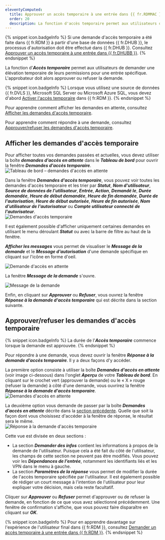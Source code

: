 ```yaml
---
eleventyComputed:
  title: Approuver un accès temporaire à une entrée dans {{ fr.RDMMAC }}
  order: 20
  description: La fonction d'accès temporaire permet aux utilisateurs de demander une élévation temporaire de leurs permissions pour une entrée spécifique. L'approbateur doit alors approuver ou refuser la demande. 
---
```

{% snippet icon.badgeInfo %} 
Si une demande d'accès temporaire a été faite dans {{ fr.RDM }} à partir d'une base de données {{ fr.DHUB }}, le processus d'autorisation doit être effectué dans {{ fr.DHUB }}. Consultez [Approuver un accès temporaire à une entrée dans {{ fr.DHUBB }}](/fr/hub/web-interface/hub-overview/temporary-access/approve-temporary-access/). 
{% endsnippet %}
 
La fonction d'***Accès temporaire*** permet aux utilisateurs de demander une élévation temporaire de leurs permissions pour une entrée spécifique. L'approbateur doit alors approuver ou refuser la demande. 

{% snippet icon.badgeInfo %} 
Lorsque vous utilisez une source de données {{ fr.DVLS }}, Microsoft SQL Server ou Microsoft Azure SQL, vous devez d'abord [Activer l'accès temporaire](/fr/kb/remote-desktop-manager/how-to-articles/enable-temporary-access/) dans {{ fr.RDM }}. 
{% endsnippet %}
 
Pour apprendre comment afficher les demandes en attente, consultez [Afficher les demandes d'accès temporaire](#afficher-les-demandes-daccès-temporaire). 

Pour apprendre comment répondre à une demande, consultez [Approuver/refuser les demandes d'accès temporaire](#approuverrefuser-les-demandes-daccès-temporaire). 

## Afficher les demandes d'accès temporaire 

Pour afficher toutes vos demandes passées et actuelles, vous devez utiliser la boîte ***demandes d'accès en attente*** dans le ***Tableau de bord*** pour ouvrir la fenêtre ***Demandes d'accès temporaire***.  
![Tableau de bord – demandes d'accès en attente](https://cdnweb.devolutions.net/docs/fr/rdm/mac/RDMMac6004.png) 

Dans la fenêtre ***Demandes d'accès temporaire***, vous pouvez voir toutes les demandes d'accès temporaire et les trier par ***Statut***, ***Nom d'utilisateur***, ***Source de données de l'utilisateur***, ***Entrée***, ***Action***, ***Demandé le***, ***Durée demandée***, ***Heure de début demandée***, ***Heure de fin demandée***, ***Durée de l'autorisation***, ***Heure de début autorisée***, ***Heure de fin autorisée***, ***Nom d'utilisateur de l'autorisateur*** ou ***Compte utilisateur connecté de l'autorisateur***.  
![Demandes d'accès temporaire](https://cdnweb.devolutions.net/docs/fr/rdm/mac/RDMMac6005.png) 

Il est également possible d'afficher uniquement certaines demandes en utilisant le menu déroulant ***Statut*** ou avec la barre de filtre au haut de la fenêtre.  

***Afficher les messages*** vous permet de visualiser le ***Message de la demande*** et le ***Message d'autorisation*** d'une demande spécifique en cliquant sur l'icône en forme d'oeil.

![Demande d'accès en attente](https://cdnweb.devolutions.net/docs/fr/rdm/mac/RDMMac6006.png)

La fenêtre ***Message de la demande*** s'ouvre.

![Message de la demande](https://cdnweb.devolutions.net/docs/fr/rdm/mac/RDMMac6007.png) 

Enfin, en cliquant sur ***Approuver*** ou ***Refuser***, vous ouvrez la fenêtre ***Réponse à la demande d'accès temporaire*** qui est décrite dans la section suivante. 

## Approuver/refuser les demandes d'accès temporaire 

{% snippet icon.badgeInfo %} 
La durée de l'***Accès temporaire*** commence lorsque la demande est approuvée.
{% endsnippet %}
 
Pour répondre à une demande, vous devez ouvrir la fenêtre ***Réponse à la demande d'accès temporaire***. Il y a deux façons d'y accéder.  

La première option consiste à utiliser la boîte ***Demandes d'accès en attente*** (voir image ci-dessous) dans l'onglet ***Aperçu*** de votre ***Tableau de bord***. En cliquant sur le crochet vert (approuver la demande) ou le « X » rouge (refuser la demande) à côté d'une demande, vous ouvrirez la fenêtre ***Réponse à la demande d'accès temporaire***.  
![Demandes d'accès en attente](https://cdnweb.devolutions.net/docs/fr/rdm/mac/RDMMac6008.png) 

La deuxième option vous demande de passer par la boîte ***Demandes d'accès en attente*** décrite dans la [section précédente](#afficher-les-demandes-daccès-temporaire). Quelle que soit la façon dont vous choisissez d'accéder à la fenêtre de réponse, le résultat sera le même.  
![Réponse à la demande d'accès temporaire](https://cdnweb.devolutions.net/docs/fr/rdm/mac/RDMMac6009.png) 

Cette vue est divisée en deux sections :  

* La section ***Demander des infos*** contient les informations à propos de la demande de l'utilisateur. Puisque cela a été fait du côté de l'utilisateur, les champs de cette section ne peuvent pas être modifiés. Vous pouvez voir les ***Dépendances de l'entrée***,  notamment les identifiants liés et les VPN dans le menu à gauche.
* La section ***Paramètres de la réponse*** vous permet de modifier la durée de l'accès temporaire spécifiée par l'utilisateur. Il est également possible de rédiger un court message à l'intention de l'utilisateur pour leur expliquer votre décision, mais cela reste facultatif. 

Cliquer sur ***Approuver*** ou ***Refuser*** permet d'approuver ou de refuser la demande, en fonction de ce que vous avez sélectionné précédemment. Une fenêtre de confirmation s'affiche, que vous pouvez faire disparaître en cliquant sur ***OK***. 

{% snippet icon.badgeInfo %} 
Pour en apprendre davantage sur l'expérience de l'utilisateur final dans {{ fr.RDM }}, consultez [Demander un accès temporaire à une entrée dans {{ fr.RDM }}](/fr/rdm/mac/user-interface/content-area/temporary-access/approve-temporary-access/). 
{% endsnippet %}
